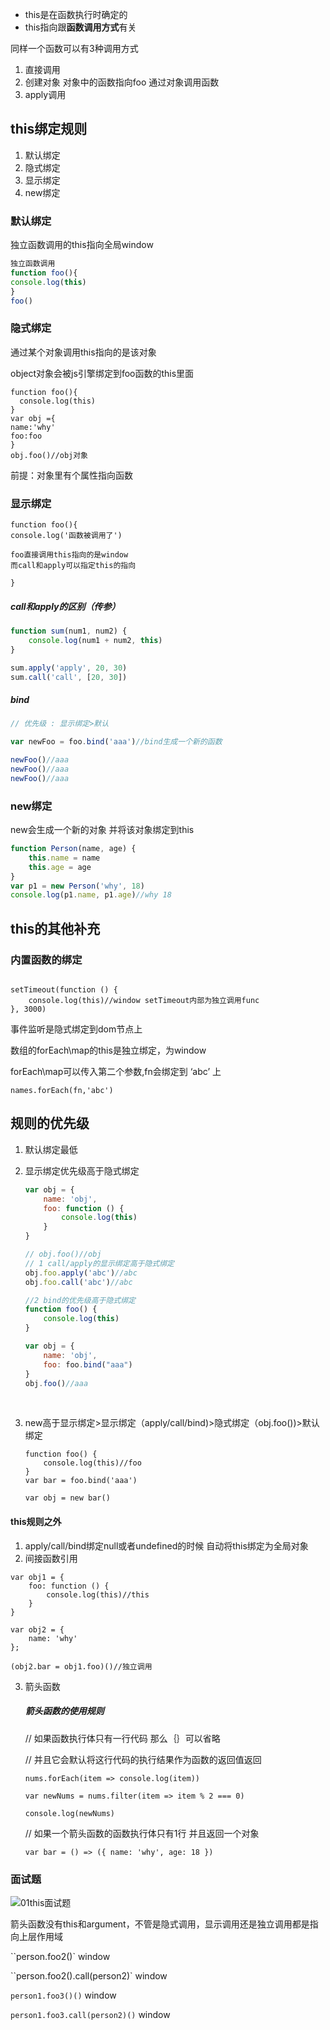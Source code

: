 - this是在函数执行时确定的
- this指向跟**函数调用方式**有关

同样一个函数可以有3种调用方式

1. 直接调用
2. 创建对象 对象中的函数指向foo 通过对象调用函数
3. apply调用

## this绑定规则

1. 默认绑定
2. 隐式绑定
3. 显示绑定
4. new绑定

### 默认绑定

独立函数调用的this指向全局window

```javascript
独立函数调用
function foo(){
console.log(this)
}
foo()
```

### 隐式绑定

通过某个对象调用this指向的是该对象

object对象会被js引擎绑定到foo函数的this里面

```
function foo(){
  console.log(this)
}
var obj ={
name:'why'
foo:foo
}
obj.foo()//obj对象
```

前提：对象里有个属性指向函数

### 显示绑定

```
function foo(){
console.log('函数被调用了')

foo直接调用this指向的是window
而call和apply可以指定this的指向

}
```

##### call和apply的区别（传参）

```javascript
function sum(num1, num2) {
    console.log(num1 + num2, this)
}

sum.apply('apply', 20, 30)
sum.call('call', [20, 30])
```

##### bind

```javascript
// 优先级 : 显示绑定>默认

var newFoo = foo.bind('aaa')//bind生成一个新的函数

newFoo()//aaa
newFoo()//aaa
newFoo()//aaa
```

### new绑定

new会生成一个新的对象 并将该对象绑定到this

```javascript
function Person(name, age) {
    this.name = name
    this.age = age
}
var p1 = new Person('why', 18)
console.log(p1.name, p1.age)//why 18
```

## this的其他补充

### 内置函数的绑定

```

setTimeout(function () {
    console.log(this)//window setTimeout内部为独立调用func
}, 3000)
```



事件监听是隐式绑定到dom节点上



数组的forEach\map的this是独立绑定，为window 

forEach\map可以传入第二个参数,fn会绑定到 ‘abc’ 上

```
names.forEach(fn,'abc')
```

## 规则的优先级

1. 默认绑定最低

2. 显示绑定优先级高于隐式绑定

   ```javascript
   var obj = {
       name: 'obj',
       foo: function () {
           console.log(this)
       }
   }

   // obj.foo()//obj
   // 1 call/apply的显示绑定高于隐式绑定
   obj.foo.apply('abc')//abc
   obj.foo.call('abc')//abc

   //2 bind的优先级高于隐式绑定
   function foo() {
       console.log(this)
   }

   var obj = {
       name: 'obj',
       foo: foo.bind("aaa")
   }
   obj.foo()//aaa
   ```

   ​

3. new高于显示绑定>显示绑定（apply/call/bind)>隐式绑定（obj.foo())>默认绑定

   ```
   function foo() {
       console.log(this)//foo
   }
   var bar = foo.bind('aaa')

   var obj = new bar()
   ```

#### this规则之外

1. apply/call/bind绑定null或者undefined的时候 自动将this绑定为全局对象
2. 间接函数引用

```
var obj1 = {
    foo: function () {
        console.log(this)//this
    }
}

var obj2 = {
    name: 'why'
};

(obj2.bar = obj1.foo)()//独立调用 
```

3. 箭头函数

   ##### 箭头函数的使用规则

   // 如果函数执行体只有一行代码 那么｛｝可以省略

   // 并且它会默认将这行代码的执行结果作为函数的返回值返回

   ```
   nums.forEach(item => console.log(item))

   var newNums = nums.filter(item => item % 2 === 0)

   console.log(newNums)
   ```

   // 如果一个箭头函数的函数执行体只有1行 并且返回一个对象 

   ```
   var bar = () => ({ name: 'why', age: 18 })
   ```

### 面试题

![01this面试题](E:\工作\产品经理\JavaScript高级\笔记\coderwhy\01this面试题.png)

箭头函数没有this和argument，不管是隐式调用，显示调用还是独立调用都是指向上层作用域

``person.foo2()`  window

``person.foo2().call(person2)`  window

`person1.foo3()()`   window

``person1.foo3.call(person2)()``  window